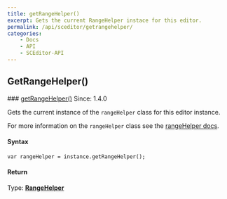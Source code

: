 ```yaml
---
title: getRangeHelper()
excerpt: Gets the current RangeHelper instace for this editor.
permalink: /api/sceditor/getrangehelper/
categories:
    - Docs
    - API
    - SCEditor-API
---
```

## GetRangeHelper()

<article class="api method" markdown="1">
### <a id="getRangeHelper" href="#getRangeHelper">getRangeHelper()</a> <span class="since">Since: 1.4.0</span>

Gets the current instance of the `rangeHelper` class for this editor instance.

For more information on the `rangeHelper` class see the [rangeHelper docs](/api/rangehelper/).


#### Syntax

	var rangeHelper = instance.getRangeHelper();


#### Return

Type: **[RangeHelper](/api/types/#rangehelper)**
</article>

